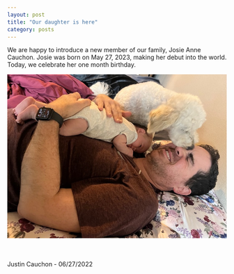 ```yaml
---
layout: post
title: "Our daughter is here"
category: posts
---
```


We are happy to introduce a new member of our family, Josie Anne Cauchon. Josie was born on May 27, 2023, making her debut into the world. Today, we celebrate her one month birthday.

![Picture of Justin, Josie and Tito](/images/2023-06-27-new-family-member-josie/Josie.JPG)

<br>
<br>
Justin Cauchon - 06/27/2022